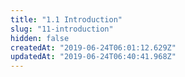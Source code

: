 ```yaml
---
title: "1.1 Introduction"
slug: "11-introduction"
hidden: false
createdAt: "2019-06-24T06:01:12.629Z"
updatedAt: "2019-06-24T06:40:41.968Z"
---
```

